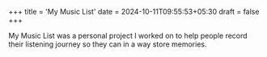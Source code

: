 +++
title = 'My Music List'
date = 2024-10-11T09:55:53+05:30
draft = false
+++

My Music List was a personal project I worked on to help people record their listening journey so they can in a way store memories.

